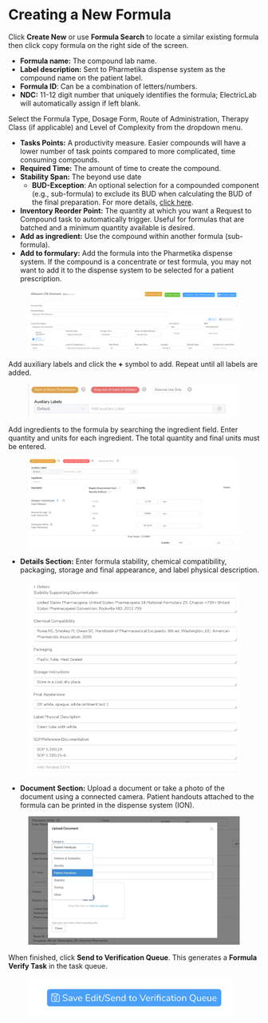 # Creating a New Formula

Click **Create New** or use **Formula Search** to locate a similar existing formula then click copy formula on the right side of the screen.

* **Formula name:** The compound lab name. &#x20;
* **Label description:** Sent to Pharmetika dispense system as the compound name on the patient label.
* **Formula ID**: Can be a combination of letters/numbers.
* **NDC:** 11-12 digit number that uniquely identifies the formula; ElectricLab will automatically assign if left blank.

Select the Formula Type, Dosage Form, Route of Administration, Therapy Class (if applicable) and Level of Complexity from the dropdown menu. &#x20;

* **Tasks Points:** A productivity measure. Easier compounds will have a lower number of task points compared to more complicated, time consuming compounds.
* **Required Time:** The amount of time to create the compound.
* **Stability Span:** The beyond use date
  * **BUD-Exception**: An optional selection for a compounded component (e.g., sub-formula) to exclude its BUD when calculating the BUD of the final preparation. For more details, [click here](bud-exception.md).&#x20;
* **Inventory Reorder Point:** The quantity at which you want a Request to Compound task to automatically trigger. Useful for formulas that are batched and a minimum quantity available is desired.
* **Add as ingredient:** Use the compound within another formula (sub-formula).
* **Add to formulary:** Add the formula into the Pharmetika dispense system. If the compound is a concentrate or test formula, you may not want to add it to the dispense system to be selected for a patient prescription.

<figure><img src="../../.gitbook/assets/image (106).png" alt=""><figcaption></figcaption></figure>

Add auxiliary labels and click the **+** symbol to add. Repeat until all labels are added.

<figure><img src="../../.gitbook/assets/image (107).png" alt=""><figcaption></figcaption></figure>

Add ingredients to the formula by searching the ingredient field. Enter quantity and units for each ingredient. The total quantity and final units must be entered.

<figure><img src="../../.gitbook/assets/image (108).png" alt=""><figcaption></figcaption></figure>

* **Details Section:** Enter formula stability, chemical compatibility, packaging, storage and final appearance, and label physical description.&#x20;

<figure><img src="../../.gitbook/assets/Details section with physical label field.png" alt=""><figcaption></figcaption></figure>

* **Document Section:** Upload a document or take a photo of the document using a connected camera. Patient handouts attached to the formula can be printed in the dispense system (ION).

<figure><img src="../../.gitbook/assets/image (110).png" alt=""><figcaption></figcaption></figure>

When finished, click **Send to Verification Queue**. This generates a **Formula Verify Task** in the task queue.

<figure><img src="../../.gitbook/assets/image (111).png" alt="" width="408"><figcaption></figcaption></figure>
